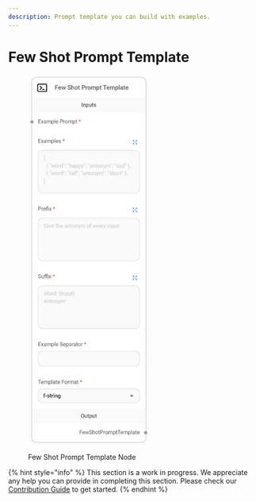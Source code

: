 ```yaml
---
description: Prompt template you can build with examples.
---
```


# Few Shot Prompt Template

<figure><img src="../../../.gitbook/assets/image (1) (1) (1) (1) (1).png" alt="" width="245"><figcaption><p>Few Shot Prompt Template Node</p></figcaption></figure>

{% hint style="info" %}
This section is a work in progress. We appreciate any help you can provide in completing this section. Please check our [Contribution Guide](../../../CONTRIBUTING.md) to get started.
{% endhint %}
